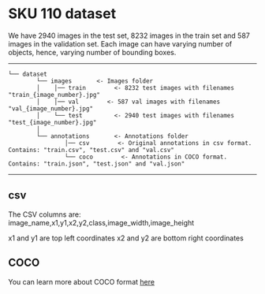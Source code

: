 # SKU 110 dataset

We have 2940 images in the test set, 8232 images in the train set and 587 images in the validation set. Each image can have varying number of objects, hence, varying number of bounding boxes.

------------
    └── dataset
            └── images       <- Images folder
            │    │── train        <- 8232 test images with filenames "train_{image_number}.jpg"
            │    │── val        <- 587 val images with filenames "val_{image_number}.jpg"
            │    └── test         <- 2940 test images with filenames "test_{image_number}.jpg"
            │
            └── annotations       <- Annotations folder
                    │── csv        <- Original annotations in csv format. Contains: "train.csv", "test.csv" and "val.csv"
                    └── coco        <- Annotations in COCO format. Contains: "train.json", "test.json" and "val.json"
--------

## csv
The CSV columns are: image_name,x1,y1,x2,y2,class,image_width,image_height

x1 and y1 are top left coordinates
x2 and y2 are bottom right coordinates

## COCO 

You can learn more about COCO format [here](https://www.immersivelimit.com/tutorials/create-coco-annotations-from-scratch)
